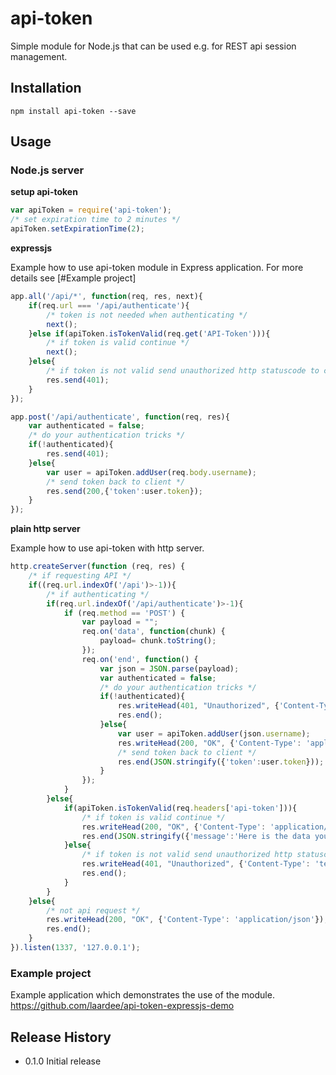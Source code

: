 api-token
=========

Simple module for Node.js that can be used e.g. for REST api session management.

## Installation

```
npm install api-token --save
```

## Usage

### Node.js server

**setup api-token**

```javascript
var apiToken = require('api-token');
/* set expiration time to 2 minutes */
apiToken.setExpirationTime(2);
```

**expressjs**

Example how to use api-token module in Express application. For more details see [#Example project]

```javascript
app.all('/api/*', function(req, res, next){
    if(req.url === '/api/authenticate'){
        /* token is not needed when authenticating */
        next();
    }else if(apiToken.isTokenValid(req.get('API-Token'))){
        /* if token is valid continue */
        next();
    }else{
        /* if token is not valid send unauthorized http statuscode to client */
        res.send(401);
    }
});
```

```javascript
app.post('/api/authenticate', function(req, res){
    var authenticated = false;
    /* do your authentication tricks */
    if(!authenticated){
        res.send(401);
    }else{
        var user = apiToken.addUser(req.body.username);
        /* send token back to client */
        res.send(200,{'token':user.token});
    }
});
```

**plain http server**

Example how to use api-token with http server.

```javascript
http.createServer(function (req, res) {
    /* if requesting API */
    if((req.url.indexOf('/api')>-1)){
        /* if authenticating */
        if(req.url.indexOf('/api/authenticate')>-1){
            if (req.method == 'POST') {
                var payload = "";
                req.on('data', function(chunk) {
                    payload= chunk.toString();
                });
                req.on('end', function() {
                    var json = JSON.parse(payload);
                    var authenticated = false;
                    /* do your authentication tricks */
                    if(!authenticated){
                        res.writeHead(401, "Unauthorized", {'Content-Type': 'text/plain'});
                        res.end();
                    }else{
                        var user = apiToken.addUser(json.username);
                        res.writeHead(200, "OK", {'Content-Type': 'application/json'});
                        /* send token back to client */
                        res.end(JSON.stringify({'token':user.token}));
                    }
                });
            }
        }else{
            if(apiToken.isTokenValid(req.headers['api-token'])){
                /* if token is valid continue */
                res.writeHead(200, "OK", {'Content-Type': 'application/json'});
                res.end(JSON.stringify({'message':'Here is the data you requested, sir.'}));
            }else{
                /* if token is not valid send unauthorized http statuscode to client */
                res.writeHead(401, "Unauthorized", {'Content-Type': 'text/plain'});
                res.end();
            }
        }
    }else{
        /* not api request */
        res.writeHead(200, "OK", {'Content-Type': 'application/json'});
        res.end();
    }
}).listen(1337, '127.0.0.1');
```


### Example project

Example application which demonstrates the use of the module.
https://github.com/laardee/api-token-expressjs-demo
 

## Release History

* 0.1.0 Initial release
